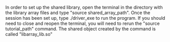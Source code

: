 In order to set up the shared library, open the terminal in the directory with the library array files and type "source shared_array_path". Once the session has been set up, type ./driver_exe to run the program.
If you should need to close and reopen the terminal, you will need to rerun the "source tutorial_path" command.
The shared object created by the command is called "libarray_lib.so"
